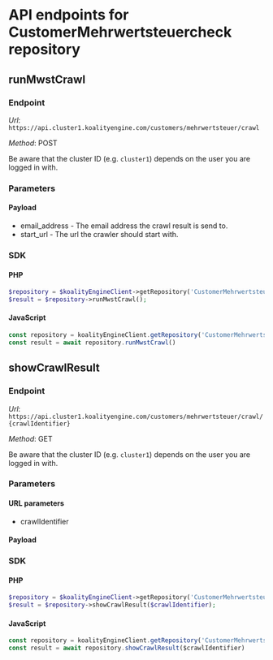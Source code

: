 # API endpoints for CustomerMehrwertsteuercheck repository


## runMwstCrawl

### Endpoint

*Url*: ```https://api.cluster1.koalityengine.com/customers/mehrwertsteuer/crawl```

*Method*: POST

Be aware that the cluster ID (e.g. `cluster1`) depends on the user you are logged in with.

### Parameters

#### Payload
- email_address - The email address the crawl result is send to.
- start_url - The url the crawler should start with.

### SDK

#### PHP
```php
$repository = $koalityEngineClient->getRepository('CustomerMehrwertsteuercheck');
$result = $repository->runMwstCrawl();
```

#### JavaScript

```javascript
const repository = koalityEngineClient.getRepository('CustomerMehrwertsteuercheck')
const result = await repository.runMwstCrawl()
```


## showCrawlResult

### Endpoint

*Url*: ```https://api.cluster1.koalityengine.com/customers/mehrwertsteuer/crawl/{crawlIdentifier}```

*Method*: GET

Be aware that the cluster ID (e.g. `cluster1`) depends on the user you are logged in with.

### Parameters

#### URL parameters
 - crawlIdentifier

#### Payload

### SDK

#### PHP
```php
$repository = $koalityEngineClient->getRepository('CustomerMehrwertsteuercheck');
$result = $repository->showCrawlResult($crawlIdentifier);
```

#### JavaScript

```javascript
const repository = koalityEngineClient.getRepository('CustomerMehrwertsteuercheck')
const result = await repository.showCrawlResult($crawlIdentifier)
```

